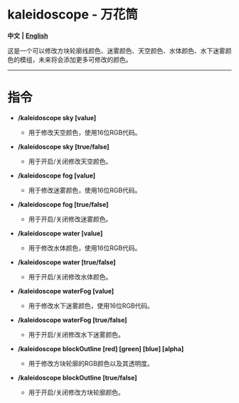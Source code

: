 # kaleidoscope - 万花筒
**中文** **|** [**English**](README_en.md)

这是一个可以修改方块轮廓线颜色、迷雾颜色、天空颜色、水体颜色、水下迷雾颜色的模组，未来将会添加更多可修改的颜色。



---



# 指令

- **/kaleidoscope sky [value]**
  - 用于修改天空颜色，使用16位RGB代码。
  
- **/kaleidoscope sky [true/false]**
  - 用于开启/关闭修改天空颜色。
  
- **/kaleidoscope fog [value]**
  - 用于修改迷雾颜色，使用16位RGB代码。
  
- **/kaleidoscope fog [true/false]**
  - 用于开启/关闭修改迷雾颜色。
  
- **/kaleidoscope water [value]**
  - 用于修改水体颜色，使用16位RGB代码。
  
- **/kaleidoscope water [true/false]**
  - 用于开启/关闭修改水体颜色。
  
- **/kaleidoscope waterFog [value]**
  - 用于修改水下迷雾颜色，使用16位RGB代码。
  
- **/kaleidoscope waterFog [true/false]**
  - 用于开启/关闭修改水下迷雾颜色。
  
- **/kaleidoscope blockOutline [red] [green] [blue] [alpha]**
  - 用于修改方块轮廓的RGB颜色以及其透明度。

- **/kaleidoscope blockOutline [true/false]**
  - 用于开启/关闭修改方块轮廓颜色。

